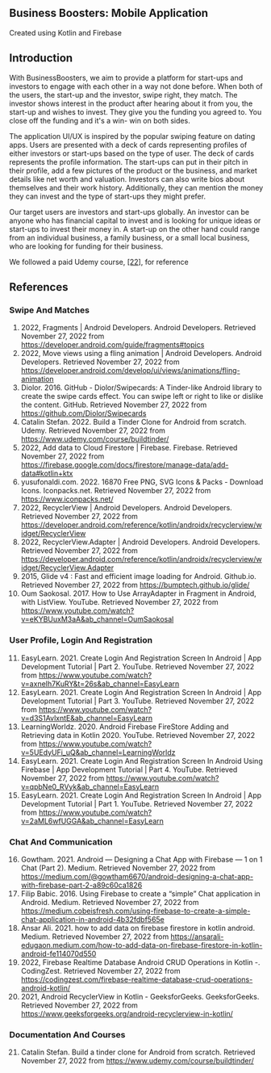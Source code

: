 ## Business Boosters: Mobile Application
Created using Kotlin and Firebase


## Introduction

With BusinessBoosters, we aim to provide a platform for start-ups and investors to engage with each other in a way not done before. When both of the users, the start-up and the investor, swipe right, they match. The investor shows interest in the product after hearing about it from you, the start-up and wishes to invest. They give you the funding you agreed to. You close off the funding and it's a win- win on both sides.

The application UI/UX is inspired by the popular swiping feature on dating apps. Users are presented with a deck of cards representing profiles of either investors or start-ups based on the type of user. The deck of cards represents the profile information. The start-ups can put in their pitch in their profile, add a few pictures of the product or the business, and market details like net worth and valuation. Investors can also write bios about themselves and their work history. Additionally, they can mention the money they can invest and the type of start-ups they might prefer.

Our target users are investors and start-ups globally. An investor can be anyone who has financial capital to invest and is looking for unique ideas or start-ups to invest their money in. A start-up on the other hand could range from an individual business, a family business, or a small local business, who are looking for funding for their business.

We followed a paid Udemy course,  [[22]](https://www.udemy.com/course/buildtinder/), for reference


## References

### Swipe And Matches
1. 2022, Fragments  |  Android Developers. Android Developers. Retrieved November 27, 2022 from https://developer.android.com/guide/fragments#topics
2. 2022, Move views using a fling animation  |  Android Developers. Android Developers. Retrieved November 27, 2022 from https://developer.android.com/develop/ui/views/animations/fling-animation
3. Diolor. 2016. GitHub - Diolor/Swipecards: A Tinder-like Android library to create the swipe cards effect. You can swipe left or right to like or dislike the content. GitHub. Retrieved November 27, 2022 from https://github.com/Diolor/Swipecards
4. Catalin Stefan. 2022. Build a Tinder Clone for Android from scratch. Udemy. Retrieved November 27, 2022 from https://www.udemy.com/course/buildtinder/
5. 2022, Add data to Cloud Firestore  |  Firebase. Firebase. Retrieved November 27, 2022 from https://firebase.google.com/docs/firestore/manage-data/add-data#kotlin+ktx
6. yusufonaldi.com. 2022. 16870 Free PNG, SVG Icons & Packs - Download Icons. Iconpacks.net. Retrieved November 27, 2022 from https://www.iconpacks.net/
7. 2022, RecyclerView  |  Android Developers. Android Developers. Retrieved November 27, 2022 from https://developer.android.com/reference/kotlin/androidx/recyclerview/widget/RecyclerView
8. 2022, RecyclerView.Adapter  |  Android Developers. Android Developers. Retrieved November 27, 2022 from https://developer.android.com/reference/kotlin/androidx/recyclerview/widget/RecyclerView.Adapter
9. 2015, Glide v4 : Fast and efficient image loading for Android. Github.io. Retrieved November 27, 2022 from https://bumptech.github.io/glide/
10. Oum Saokosal. 2017. How to Use ArrayAdapter in Fragment in Android, with ListView. YouTube. Retrieved November 27, 2022 from https://www.youtube.com/watch?v=eKYBUuxM3aA&ab_channel=OumSaokosal

### User Profile, Login And Registration
11. EasyLearn. 2021. Create Login And Registration Screen In Android | App Development Tutorial | Part 2. YouTube. Retrieved November 27, 2022 from https://www.youtube.com/watch?v=axneIh7KuRY&t=26s&ab_channel=EasyLearn
12. EasyLearn. 2021. Create Login And Registration Screen In Android | App Development Tutorial | Part 3. YouTube. Retrieved November 27, 2022 from https://www.youtube.com/watch?v=d3S1AvlxntE&ab_channel=EasyLearn
13. LearningWorldz. 2020. Android Firebase FireStore Adding and Retrieving data in Kotlin 2020. YouTube. Retrieved November 27, 2022 from https://www.youtube.com/watch?v=5UEdyUFi_uQ&ab_channel=LearningWorldz
14. EasyLearn. 2021. Create Login And Registration Screen In Android Using Firebase | App Development Tutorial | Part 4. YouTube. Retrieved November 27, 2022 from https://www.youtube.com/watch?v=qpbNe0_RVyk&ab_channel=EasyLearn
15. EasyLearn. 2021. Create Login And Registration Screen In Android | App Development Tutorial | Part 1. YouTube. Retrieved November 27, 2022 from https://www.youtube.com/watch?v=2aML6wfUGGA&ab_channel=EasyLearn

### Chat And Communication
16. Gowtham. 2021. Android — Designing a Chat App with Firebase — 1 on 1 Chat (Part 2). Medium. Retrieved November 27, 2022 from https://medium.com/@gowtham6670/android-designing-a-chat-app-with-firebase-part-2-a89c60ca1826
17. Filip Babic. 2016. Using Firebase to create a “simple” Chat application in Android. Medium. Retrieved November 27, 2022 from https://medium.cobeisfresh.com/using-firebase-to-create-a-simple-chat-application-in-android-4b32fdbf565e
18. Ansar Ali. 2021. how to add data on firebase firestore in kotlin android. Medium. Retrieved November 27, 2022 from https://ansarali-edugaon.medium.com/how-to-add-data-on-firebase-firestore-in-kotlin-android-fe114070d550
19. 2022, Firebase Realtime Database Android CRUD Operations in Kotlin -. CodingZest. Retrieved November 27, 2022 from https://codingzest.com/firebase-realtime-database-crud-operations-android-kotlin/
20.  2021, Android RecyclerView in Kotlin - GeeksforGeeks. GeeksforGeeks. Retrieved November 27, 2022 from https://www.geeksforgeeks.org/android-recyclerview-in-kotlin/

### Documentation And Courses
21. Catalin Stefan. Build a tinder clone for Android from scratch. Retrieved November 27, 2022 from https://www.udemy.com/course/buildtinder/






